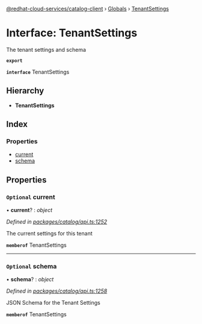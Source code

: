 [@redhat-cloud-services/catalog-client](../README.md) › [Globals](../globals.md) › [TenantSettings](tenantsettings.md)

# Interface: TenantSettings

The tenant settings and schema

**`export`** 

**`interface`** TenantSettings

## Hierarchy

* **TenantSettings**

## Index

### Properties

* [current](tenantsettings.md#optional-current)
* [schema](tenantsettings.md#optional-schema)

## Properties

### `Optional` current

• **current**? : *object*

*Defined in [packages/catalog/api.ts:1252](https://github.com/RedHatInsights/javascript-clients/blob/master/packages/catalog/api.ts#L1252)*

The current settings for this tenant

**`memberof`** TenantSettings

___

### `Optional` schema

• **schema**? : *object*

*Defined in [packages/catalog/api.ts:1258](https://github.com/RedHatInsights/javascript-clients/blob/master/packages/catalog/api.ts#L1258)*

JSON Schema for the Tenant Settings

**`memberof`** TenantSettings
